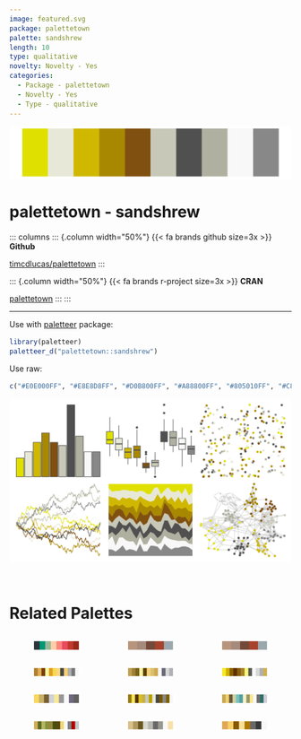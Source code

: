 ```yaml
---
image: featured.svg
package: palettetown
palette: sandshrew
length: 10
type: qualitative
novelty: Novelty - Yes
categories:
  - Package - palettetown
  - Novelty - Yes
  - Type - qualitative
---
```


![](featured.svg)

# palettetown - sandshrew 

::: columns
::: {.column width="50%"}
{{< fa brands github size=3x >}}
**Github**

[timcdlucas/palettetown](https://github.com/timcdlucas/palettetown)
:::

::: {.column width="50%"}
{{< fa brands r-project size=3x >}}
**CRAN**

[palettetown](https://CRAN.R-project.org/package=palettetown)
:::
:::

<hr> 

Use with [paletteer](https://emilhvitfeldt.github.io/paletteer/) package:

```r
library(paletteer)
paletteer_d("palettetown::sandshrew")
```

Use raw:

```r
c("#E0E000FF", "#E8E8D8FF", "#D0B800FF", "#A88800FF", "#805010FF", "#C8C8B8FF", "#505050FF", "#B0B0A0FF", "#F8F8F8FF", "#888888FF")
``` 

![](examples.png) 

<br>

# Related Palettes

<div class="list" style="display: grid; grid-template-columns: auto auto auto;"> <figure class="figure">
<a href="../../awtools/a_palette/"> <img src="../../awtools/a_palette/featured.svg" style="width: 100%;" class="figure-img"></a>
</figure> <figure class="figure">
<a href="../../ButterflyColors/hamadryas_feronia/"> <img src="../../ButterflyColors/hamadryas_feronia/featured.svg" style="width: 100%;" class="figure-img"></a>
</figure> <figure class="figure">
<a href="../../ButterflyColors/hamadryas_feronia/"> <img src="../../ButterflyColors/hamadryas_feronia/featured.svg" style="width: 100%;" class="figure-img"></a>
</figure> <figure class="figure">
<a href="../../palettetown/stantler/"> <img src="../../palettetown/stantler/featured.svg" style="width: 100%;" class="figure-img"></a>
</figure> <figure class="figure">
<a href="../../palettetown/teddiursa/"> <img src="../../palettetown/teddiursa/featured.svg" style="width: 100%;" class="figure-img"></a>
</figure> <figure class="figure">
<a href="../../palettetown/alakazam/"> <img src="../../palettetown/alakazam/featured.svg" style="width: 100%;" class="figure-img"></a>
</figure> <figure class="figure">
<a href="../../palettetown/hypno/"> <img src="../../palettetown/hypno/featured.svg" style="width: 100%;" class="figure-img"></a>
</figure> <figure class="figure">
<a href="../../palettetown/sandslash/"> <img src="../../palettetown/sandslash/featured.svg" style="width: 100%;" class="figure-img"></a>
</figure> <figure class="figure">
<a href="../../palettetown/dragonite/"> <img src="../../palettetown/dragonite/featured.svg" style="width: 100%;" class="figure-img"></a>
</figure> <figure class="figure">
<a href="../../palettetown/golem/"> <img src="../../palettetown/golem/featured.svg" style="width: 100%;" class="figure-img"></a>
</figure> <figure class="figure">
<a href="../../palettetown/kabutops/"> <img src="../../palettetown/kabutops/featured.svg" style="width: 100%;" class="figure-img"></a>
</figure> <figure class="figure">
<a href="../../palettetown/kakuna/"> <img src="../../palettetown/kakuna/featured.svg" style="width: 100%;" class="figure-img"></a>
</figure> 
</div>
